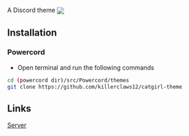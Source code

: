 
A Discord theme
<img align="center" src="https://cdn.discordapp.com/attachments/826117020415426570/840052305981866054/unknown.png"></img>

## Installation
### Powercord
* Open terminal and run the following commands
```sh
cd (powercord dir)/src/Powercord/themes
git clone https://github.com/killerclaws12/catgirl-theme
```
## Links
[Server](https://discord.gg/bRSHpXaK9F)
